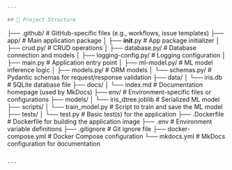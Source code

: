 ```yaml
---

## 📁 Project Structure

```
├── .github/               # GitHub-specific files (e.g., workflows, issue templates)
├── app/                   # Main application package
│   ├── __init__.py        # App package initializer
│   ├── crud.py/              # CRUD operations
│   ├── database.py/          # Database connection and models
│   ├── logging-config.py/    # Logging configuration
│   ├── main.py            # Application entry point
│   ├── ml-model.py/          # ML model inference logic
│   ├── models.py/            # ORM models
│   └── schemas.py/           # Pydantic schemas for request/response validation
├── data/
│   └── iris.db            # SQLite database file
├── docs/
│   └── index.md           # Documentation homepage (used by MkDocs)
├── env/                   # Environment-specific files or configurations
├── models/
│   └── iris_dtree.joblib  # Serialized ML model
├── scripts/
│   └── train_model.py     # Script to train and save the ML model
├── tests/
│   └── test.py            # Basic test(s) for the application
├── .Dockerfile            # Dockerfile for building the application image
├── .env                   # Environment variable definitions
├── .gitignore             # Git ignore file
├── docker-compose.yml     # Docker Compose configuration
└── mkdocs.yml             # MkDocs configuration for documentation
```

---
```

